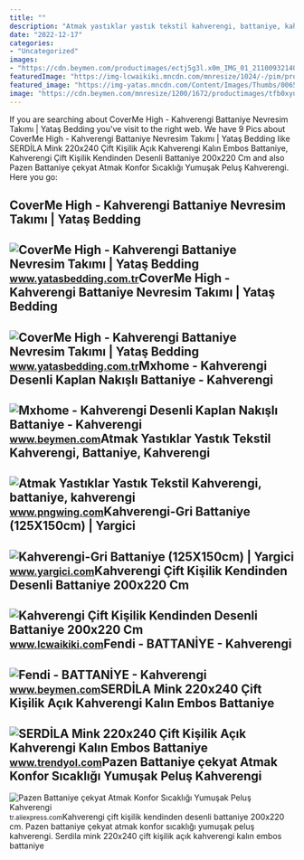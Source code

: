 ```yaml
---
title: ""
description: "Atmak yastıklar yastık tekstil kahverengi, battaniye, kahverengi"
date: "2022-12-17"
categories:
- "Uncategorized"
images:
- "https://cdn.beymen.com/productimages/ectj5g3l.x0m_IMG_01_2110093214012.jpg"
featuredImage: "https://img-lcwaikiki.mncdn.com/mnresize/1024/-/pim/productimages/20202/5972729/l_20202-w2aq49z8-h2f_a1.jpg"
featured_image: "https://img-yatas.mncdn.com/Content/Images/Thumbs/0065515_coverme-high-kahverengi-nevresim-takimi-kahverengi-43429.jpeg"
image: "https://cdn.beymen.com/mnresize/1200/1672/productimages/tfb0xyuy.g5r_IMG_22_2110085936977.jpg"
---
```


If you are searching about CoverMe High - Kahverengi Battaniye Nevresim Takımı | Yataş Bedding you've visit to the right web. We have 9 Pics about CoverMe High - Kahverengi Battaniye Nevresim Takımı | Yataş Bedding like SERDİLA Mink 220x240 Çift Kişilik Açık Kahverengi Kalın Embos Battaniye, Kahverengi Çift Kişilik Kendinden Desenli Battaniye 200x220 Cm and also Pazen Battaniye çekyat Atmak Konfor Sıcaklığı Yumuşak Peluş Kahverengi. Here you go:

CoverMe High - Kahverengi Battaniye Nevresim Takımı | Yataş Bedding
-------------------------------------------------------------------

 ![CoverMe High - Kahverengi Battaniye Nevresim Takımı | Yataş Bedding](https://img-yatas.mncdn.com/Content/Images/Thumbs/0065515_coverme-high-kahverengi-nevresim-takimi-kahverengi-43429.jpeg) <small>www.yatasbedding.com.tr</small>CoverMe High - Kahverengi Battaniye Nevresim Takımı | Yataş Bedding
-------------------------------------------------------------------

 ![CoverMe High - Kahverengi Battaniye Nevresim Takımı | Yataş Bedding](https://img-yatas.mncdn.com/Content/Images/Thumbs/0065519_coverme-high-kahverengi-nevresim-takimi-kahverengi-43429.jpeg) <small>www.yatasbedding.com.tr</small>Mxhome - Kahverengi Desenli Kaplan Nakışlı Battaniye - Kahverengi
-----------------------------------------------------------------

 ![Mxhome - Kahverengi Desenli Kaplan Nakışlı Battaniye - Kahverengi](https://cdn.beymen.com/mnresize/1200/1672/productimages/tfb0xyuy.g5r_IMG_22_2110085936977.jpg) <small>www.beymen.com</small>Atmak Yastıklar Yastık Tekstil Kahverengi, Battaniye, Kahverengi
----------------------------------------------------------------

 ![Atmak Yastıklar Yastık Tekstil Kahverengi, battaniye, kahverengi](https://w7.pngwing.com/pngs/55/265/png-transparent-throw-pillows-cushion-textile-brown-blanket-brown-furniture-rectangle.png) <small>www.pngwing.com</small>Kahverengi-Gri Battaniye (125X150cm) | Yargici
----------------------------------------------

 ![Kahverengi-Gri Battaniye (125X150cm) | Yargici](https://img-incommerce-yargici.mncdn.com/Content/Images/Thumbs/22150464_std-battaniye-125x150cm-8kkea5147x.jpeg) <small>www.yargici.com</small>Kahverengi Çift Kişilik Kendinden Desenli Battaniye 200x220 Cm
--------------------------------------------------------------

 ![Kahverengi Çift Kişilik Kendinden Desenli Battaniye 200x220 Cm](https://img-lcwaikiki.mncdn.com/mnresize/1024/-/pim/productimages/20202/5972729/l_20202-w2aq49z8-h2f_a1.jpg) <small>www.lcwaikiki.com</small>Fendi - BATTANİYE - Kahverengi
------------------------------

 ![Fendi - BATTANİYE - Kahverengi](https://cdn.beymen.com/productimages/ectj5g3l.x0m_IMG_01_2110093214012.jpg) <small>www.beymen.com</small>SERDİLA Mink 220x240 Çift Kişilik Açık Kahverengi Kalın Embos Battaniye
-----------------------------------------------------------------------

 ![SERDİLA Mink 220x240 Çift Kişilik Açık Kahverengi Kalın Embos Battaniye](https://cdn.dsmcdn.com/ty258/product/media/images/20211130/12/1895678/326137936/1/1_org_zoom.jpg) <small>www.trendyol.com</small>Pazen Battaniye çekyat Atmak Konfor Sıcaklığı Yumuşak Peluş Kahverengi
----------------------------------------------------------------------

 ![Pazen Battaniye çekyat Atmak Konfor Sıcaklığı Yumuşak Peluş Kahverengi](https://ae01.alicdn.com/kf/HTB1tq4tSpXXXXXRaFXXq6xXFXXXg/Pazen-Battaniye-ekyat-Atmak-Konfor-S-cakl-Yumu-ak-Pelu-Kahverengi-Inek-Boynuzlar-Mavi-G-ky.jpg) <small>tr.aliexpress.com</small>Kahverengi çift kişilik kendinden desenli battaniye 200x220 cm. Pazen battaniye çekyat atmak konfor sıcaklığı yumuşak peluş kahverengi. Serdi̇la mink 220x240 çift kişilik açık kahverengi kalın embos battaniye
